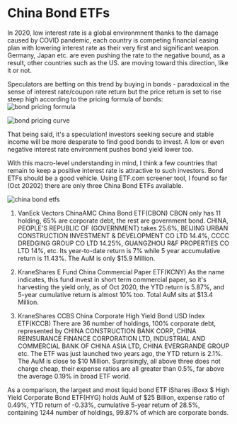 # China Bond ETFs

In 2020, low interest rate is a global environmnent thanks to the damage caused by COVID pandemic, each country is competing financial easing plan with lowering interest rate as their very first and significant weapon. Germany, Japan etc. are even pushing the rate to the negative bound, as a result, other countries such as the US. are moving toward this direction, like it or not. 

Speculators are betting on this trend by buying in bonds - paradoxical in the sense of interest rate/coupon rate return but the price return is set to rise steep high according to the pricing formula of bonds:
![bond pricing formula](https://github.com/znaixian/Research/blob/master/pictures/media_9e1_9e1f12a4-4c26-4421-9147-3a0bc0f041e8_phpenfuZV.png?raw=true)

![bond pricing curve](https://github.com/znaixian/Research/blob/master/pictures/500px-Bond_-_Premium_-_Discount_Curve.png?raw=true)

That being said, it's a speculation! investors seeking secure and stable income will be more desperate to find good bonds to invest. A low or even negative interest rate environment pushes bond yield lower too. 

With this macro-level understanding in mind, I think a few countries that remain to keep a positive interest rate is attractive to such investors. Bond ETFs should be a good vehicle. Using ETF.com screener tool, I found so far (Oct 20202) there are only three China Bond ETFs available.

![china bond etfs](https://github.com/znaixian/Research/blob/master/pictures/china%20bond%20etf%20in%202020.png?raw=true)

1. VanEck Vectors ChinaAMC China Bond ETF(CBON)
   CBON only has 11 holding, 65% are corporate debt, the rest are government bond. CHINA, PEOPLE'S REPUBLIC OF (GOVERNMENT) takes 25.6%, BEIJING URBAN CONSTRUCTION INVESTMENT & DEVELOPMENT CO LTD 14.4%, CCCC DREDGING GROUP CO LTD 14.25%, GUANGZHOU R&F PROPERTIES CO LTD 14%, etc. Its year-to-date return is 7% while 5 year accumulative return is 11.43%. The AuM is only $15.9 Million.

2. KraneShares E Fund China Commercial Paper ETF(KCNY)
   As the name indicates, this fund invest in short term commercial paper, so it's harvesting the yield only, as of Oct 2020, the YTD return is 5.87%, and 5-year cumulative return is almost 10% too. Total AuM sits at $13.4 Million. 

3. KraneShares CCBS China Corporate High Yield Bond USD Index ETF(KCCB)
   There are 36 number of holdings, 100% corporate debt, represented by CHINA CONSTRUCTION BANK CORP, CHINA REINSURANCE FINANCE CORPORATION LTD, INDUSTRIAL AND COMMERCIAL BANK OF CHINA ASIA LTD, CHINA EVERGRANDE GROUP etc. The ETF was just launched two years ago, the YTD return is 2.1%. The AuM is close to $10 Million. 
Surprisingly, all above three does not charge cheap, their expense ratios are all greater than 0.5%, far above the average 0.19% in broad ETF world. 

As a comparison, the largest and most liquid bond ETF iShares iBoxx $ High Yield Corporate Bond ETF(HYG) holds AuM of $25 Billion, expense ratio of 0.49%, YTD return of -0.33%, cumulative 5-year return of 28.5%, containing 1244 number of holdings, 99.87% of which are corporate bonds. 





